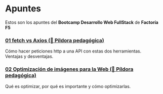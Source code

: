 # Apuntes

Estos son los apuntes del **Bootcamp Desarrollo Web FullStack** de **Factoría F5**

### [01 fetch vs Axios (💊 Píldora pedagógica)](apuntes/01.fetch_vs_axios)
Cómo hacer peticiones http a una API con estas dos herramientas.  
Ventajas y desventajas.

### [02 Optimización de imágenes para la Web (💊 Píldora pedagógica)](apuntes/02%20Optimización%20de%20imágenes%20para%20la%20Web)
Qué es optimizar, por qué es importante y cómo optimizarlas.
